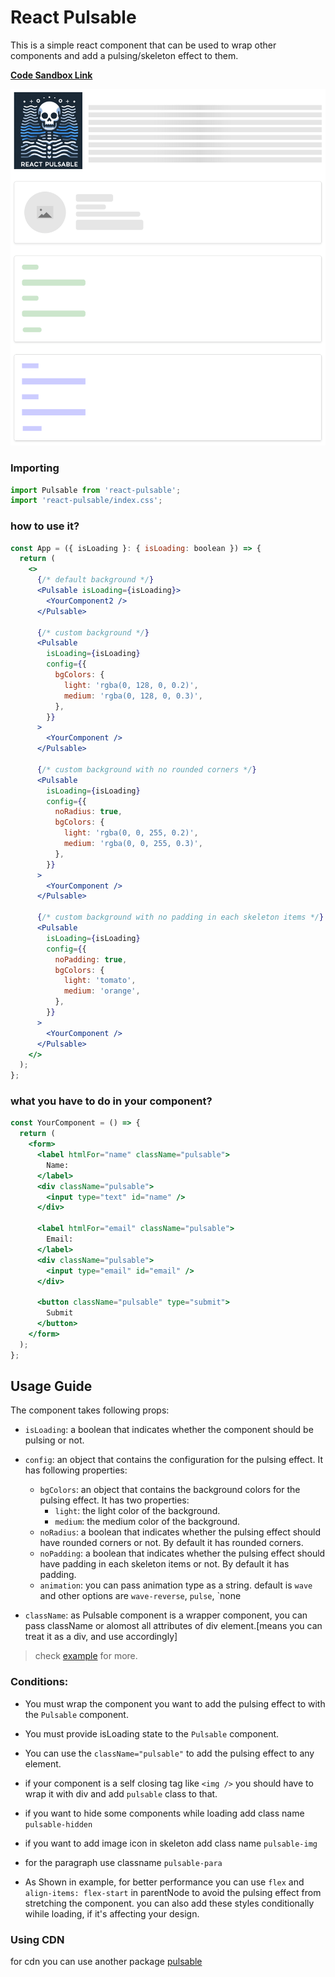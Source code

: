 # React Pulsable

This is a simple react component that can be used to wrap other components and add a pulsing/skeleton effect to them.

**[Code Sandbox Link](https://codesandbox.io/s/k7fdzw?file=/src/App.js)**

![Demo Image](./screenshot.png)

### Importing
```jsx
import Pulsable from 'react-pulsable';
import 'react-pulsable/index.css';
```



### how to use it?

```jsx
const App = ({ isLoading }: { isLoading: boolean }) => {
  return (
    <>
      {/* default background */}
      <Pulsable isLoading={isLoading}>
        <YourComponent2 />
      </Pulsable>

      {/* custom background */}
      <Pulsable
        isLoading={isLoading}
        config={{
          bgColors: {
            light: 'rgba(0, 128, 0, 0.2)',
            medium: 'rgba(0, 128, 0, 0.3)',
          },
        }}
      >
        <YourComponent />
      </Pulsable>

      {/* custom background with no rounded corners */}
      <Pulsable
        isLoading={isLoading}
        config={{
          noRadius: true,
          bgColors: {
            light: 'rgba(0, 0, 255, 0.2)',
            medium: 'rgba(0, 0, 255, 0.3)',
          },
        }}
      >
        <YourComponent />
      </Pulsable>

      {/* custom background with no padding in each skeleton items */}
      <Pulsable
        isLoading={isLoading}
        config={{
          noPadding: true,
          bgColors: {
            light: 'tomato',
            medium: 'orange',
          },
        }}
      >
        <YourComponent />
      </Pulsable>
    </>
  );
};
```

### what you have to do in your component?

```jsx
const YourComponent = () => {
  return (
    <form>
      <label htmlFor="name" className="pulsable">
        Name:
      </label>
      <div className="pulsable">
        <input type="text" id="name" />
      </div>

      <label htmlFor="email" className="pulsable">
        Email:
      </label>
      <div className="pulsable">
        <input type="email" id="email" />
      </div>

      <button className="pulsable" type="submit">
        Submit
      </button>
    </form>
  );
};
```

## Usage Guide

The component takes following props:
- `isLoading`: a boolean that indicates whether the component should be pulsing or not.
- `config`: an object that contains the configuration for the pulsing effect. It has following properties:
  - `bgColors`: an object that contains the background colors for the pulsing effect. It has two properties:
    - `light`: the light color of the background.
    - `medium`: the medium color of the background.
  - `noRadius`: a boolean that indicates whether the pulsing effect should have rounded corners or not. By default it has rounded corners.
  - `noPadding`: a boolean that indicates whether the pulsing effect should have padding in each skeleton items or not. By default it has padding.
  - `animation`: you can pass animation type as a string. default is `wave` and other options are `wave-reverse`, `pulse`, `none

- `className`: as Pulsable component is a wrapper component, you can pass className or alomost all attributes of div element.[means you can treat it as a div, and use accordingly]

> check [example](https://codesandbox.io/s/k7fdzw?file=/src/App.js) for more.

### Conditions:

- You must wrap the component you want to add the pulsing effect to with the `Pulsable` component.
- You must provide isLoading state to the `Pulsable` component.
- You can use the `className="pulsable"` to add the pulsing effect to any element.
- if your component is a self closing tag like `<img />` you should have to wrap it with div and add `pulsable` class to that. 
- if you want to hide some components while loading add class name `pulsable-hidden`
- if you want to add image icon in skeleton add class name `pulsable-img`
- for the paragraph use classname `pulsable-para`

- As Shown in example, for better performance you can use `flex` and  `align-items: flex-start` in parentNode to avoid the pulsing effect from stretching the component. you can also add these styles conditionally wihile loading, if it's affecting your design.




### Using CDN
for cdn you can use another package [pulsable](https://www.npmjs.com/package/pulsable)
